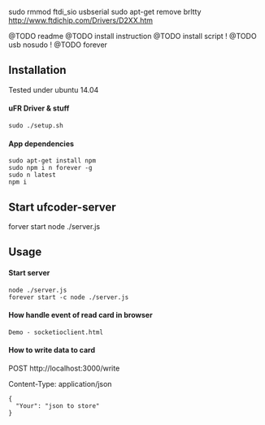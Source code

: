sudo rmmod ftdi_sio usbserial
sudo apt-get remove brltty
http://www.ftdichip.com/Drivers/D2XX.htm

@TODO readme
@TODO install instruction
@TODO install script !
@TODO usb nosudo !
@TODO forever

## Installation
Tested under ubuntu 14.04
#### uFR Driver & stuff
```
sudo ./setup.sh
```
#### App dependencies
````
sudo apt-get install npm
sudo npm i n forever -g
sudo n latest
npm i
````
## Start ufcoder-server
forver start node ./server.js

## Usage
#### Start server
```
node ./server.js
forever start -c node ./server.js
```
#### How handle event of read card in browser
```
Demo - socketioclient.html
```
#### How to write data to card
POST http://localhost:3000/write

Content-Type: application/json

```
{
  "Your": "json to store"
}
```
